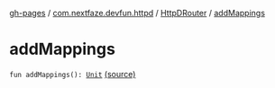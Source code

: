 [gh-pages](../../index.md) / [com.nextfaze.devfun.httpd](../index.md) / [HttpDRouter](index.md) / [addMappings](.)

# addMappings

`fun addMappings(): `[`Unit`](https://kotlinlang.org/api/latest/jvm/stdlib/kotlin/-unit/index.html) [(source)](https://github.com/NextFaze/dev-fun/tree/master/devfun-httpd/src/main/java/com/nextfaze/devfun/httpd/HttpD.kt#L100)